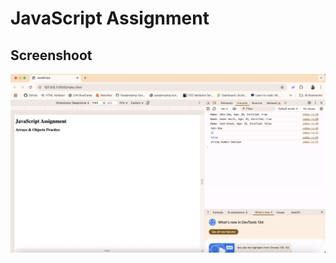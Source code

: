 # JavaScript Assignment

## Screenshoot
 <img src="./Images/javaScript-assignment.png" alt="screenshoot of assignment">